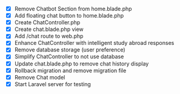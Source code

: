 -   [x] Remove Chatbot Section from home.blade.php
-   [x] Add floating chat button to home.blade.php
-   [x] Create ChatController.php
-   [x] Create chat.blade.php view
-   [x] Add /chat route to web.php
-   [x] Enhance ChatController with intelligent study abroad responses
-   [x] Remove database storage (user preference)
-   [x] Simplify ChatController to not use database
-   [x] Update chat.blade.php to remove chat history display
-   [x] Rollback migration and remove migration file
-   [x] Remove Chat model
-   [x] Start Laravel server for testing

